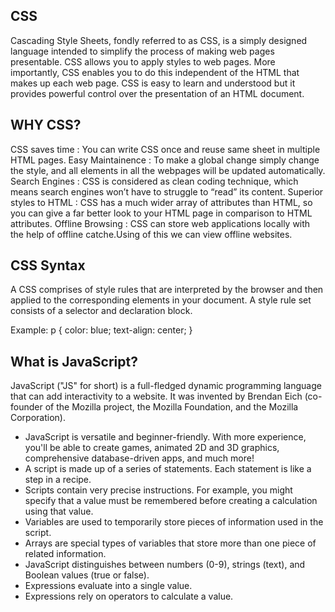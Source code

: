
## CSS
Cascading Style Sheets, fondly referred to as CSS, is a simply designed language intended to simplify the process of making web pages presentable. CSS allows you to apply styles to web pages. More importantly, CSS enables you to do this independent of the HTML that makes up each web page.
CSS is easy to learn and understood but it provides powerful control over the presentation of an HTML document.

## WHY CSS?
CSS saves time : You can write CSS once and reuse same sheet in multiple HTML pages.
Easy Maintainence : To make a global change simply change the style, and all elements in all the webpages will be updated automatically.
Search Engines : CSS is considered as clean coding technique, which means search engines won’t have to struggle to “read” its content.
Superior styles to HTML : CSS has a much wider array of attributes than HTML, so you can give a far better look to your HTML page in comparison to HTML attributes.
Offline Browsing : CSS can store web applications locally with the help of offline catche.Using of this we can view offline websites.

## CSS Syntax

A CSS comprises of style rules that are interpreted by the browser and then applied to the corresponding elements in your document.
A style rule set consists of a selector and declaration block.
 
 Example: 
 p { 
    color: blue; 
    text-align: center; 
} 

 ## What is JavaScript?
JavaScript ("JS" for short) is a full-fledged dynamic programming language that can add interactivity to a website. It was invented by Brendan Eich (co-founder of the Mozilla project, the Mozilla Foundation, and the Mozilla Corporation).

- JavaScript is versatile and beginner-friendly. With more experience, you'll be able to create games, animated 2D and 3D graphics, comprehensive database-driven apps, and much more!
- A script is made up of a series of statements. Each
statement is like a step in a recipe.
- Scripts contain very precise instructions. For example,
you might specify that a value must be remembered
before creating a calculation using that value.
- Variables are used to temporarily store pieces of
information used in the script.
- Arrays are special types of variables that store more
than one piece of related information.
- JavaScript distinguishes between numbers (0-9),
strings (text), and Boolean values (true or false).
- Expressions evaluate into a single value.
- Expressions rely on operators to calculate a value. 